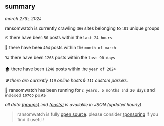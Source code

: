 
## summary
_march 27th, 2024_

ransomwatch is currently crawling `366` sites belonging to `181` unique groups

⏲ there have been `50` posts within the `last 24 hours`

🦈 there have been `404` posts within the `month of march`

🪐 there have been `1263` posts within the `last 90 days`

🏚 there have been `1248` posts within the `year of 2024`

_⚙️ there are currently `110` online hosts & `111` custom parsers._

🦕 ransomwatch has been running for `2 years, 6 months and 20 days` and indexed `10705` posts

_all data  [(groups)](http://ransomwhat.telemetry.ltd/groups) and [(posts)](http://ransomwhat.telemetry.ltd/posts) is available in JSON (updated hourly)_

> ransomwatch is fully [open source](https://github.com/joshhighet/ransomwatch#ransomwatch--). please consider [sponsoring](https://github.com/sponsors/joshhighet) if you find it useful!
